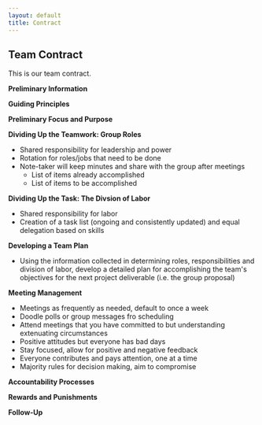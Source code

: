 ```yaml
---
layout: default
title: Contract
---
```

## Team Contract
This is our team contract.

**Preliminary Information**

**Guiding Principles**

**Preliminary Focus and Purpose**

**Dividing Up the Teamwork: Group Roles**
  * Shared responsibility for leadership and power
  * Rotation for roles/jobs that need to be done
  * Note-taker will keep minutes and share with the group after meetings
    * List of items already accomplished
    * List of items to be accomplished
    
    
**Dividing Up the Task: The Divsion of Labor**
 * Shared responsibility for labor
 * Creation of a task list (ongoing and consistently updated) and equal delegation based on skills


**Developing a Team Plan**
 * Using the information collected in determining roles, responsibilities and division of labor, develop a detailed plan for accomplishing the team's objectives for the next project deliverable (i.e. the group proposal)

**Meeting Management**
 * Meetings as frequently as needed, default to once a week
 * Doodle polls or group messages fro scheduling
 * Attend meetings that you have committed to but understanding extenuating circumstances
 * Positive attitudes but everyone has bad days
 * Stay focused, allow for positive and negative feedback
 * Everyone contributes and pays attention, one at a time
 * Majority rules for decision making, aim to compromise
 
**Accountability Processes**

**Rewards and Punishments**

**Follow-Up**
